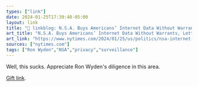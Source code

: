 ```yaml
---
types: ["link"]
date: 2024-01-25T17:39:40-05:00
layout: link
title: "🔗 linkblog: N.S.A. Buys Americans’ Internet Data Without Warrants, Letter Says - The New York Times'"
art_title: "N.S.A. Buys Americans’ Internet Data Without Warrants, Letter Says - The New York Times"
art_link: "https://www.nytimes.com/2024/01/25/us/politics/nsa-internet-privacy-warrant.html"
sources: ["nytimes.com"]
tags: ["Ron Wyden","NSA","privacy","surveillance"]
---
```

Well, this sucks. Appreciate Ron Wyden's diligence in this area.

[Gift link](https://www.nytimes.com/2024/01/25/us/politics/nsa-internet-privacy-warrant.html?unlocked_article_code=1.QU0.B3-f.5y68xxr9fNfe&smid=url-share).
